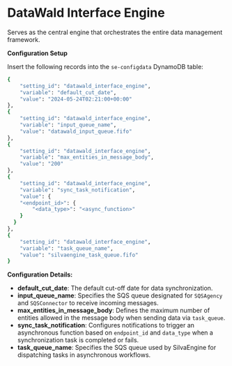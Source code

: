 # DataWald Interface Engine
Serves as the central engine that orchestrates the entire data management framework.

**Configuration Setup**

Insert the following records into the `se-configdata` DynamoDB table:

```bash
{
    "setting_id": "datawald_interface_engine",
    "variable": "default_cut_date",
    "value": "2024-05-24T02:21:00+00:00"
},
{
    "setting_id": "datawald_interface_engine",
    "variable": "input_queue_name",
    "value": "datawald_input_queue.fifo"
},
{
    "setting_id": "datawald_interface_engine",
    "variable": "max_entities_in_message_body",
    "value": "200"
},
{
    "setting_id": "datawald_interface_engine",
    "variable": "sync_task_notification",
    "value": {
    "<endpoint_id>": {
        "<data_type>": "<async_function>"
    }
  }
},
{
    "setting_id": "datawald_interface_engine",
    "variable": "task_queue_name",
    "value": "silvaengine_task_queue.fifo"
}
```

**Configuration Details:**

- **default_cut_date**: The default cut-off date for data synchronization.
- **input_queue_name**: Specifies the SQS queue designated for `SQSAgency` and `SQSConnector` to receive incoming messages.
- **max_entities_in_message_body**: Defines the maximum number of entities allowed in the message body when sending data via `task_queue`.
- **sync_task_notification**: Configures notifications to trigger an asynchronous function based on `endpoint_id` and `data_type` when a synchronization task is completed or fails.
- **task_queue_name**: Specifies the SQS queue used by SilvaEngine for dispatching tasks in asynchronous workflows.